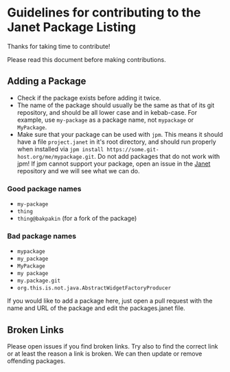# Guidelines for contributing to the Janet Package Listing

Thanks for taking time to contribute!

Please read this document before making contributions.

## Adding a Package

* Check if the package exists before adding it twice.
* The name of the package should usually be the same as that of its
  git repository, and should be all lower case and in kebab-case.
  For example, use `my-package` as a package name, not `mypackage` or `MyPackage`.
* Make sure that your package can be used with `jpm`. This means it
  should have a file `project.janet` in it's root directory, and should run properly when installed via `jpm install https://some.git-host.org/me/mypackage.git`. Do not add packages that do not work with jpm! If jpm cannot support your package, open an issue in the [Janet](https://github.com/janet-lang/janet) repository and we will see what we can do.

### Good package names

* `my-package`
* `thing`
* `thing@bakpakin` (for a fork of the package)

### Bad package names

* `mypackage`
* `my_package`
* `MyPackage`
* `my package`
* `my.package.git`
* `org.this.is.not.java.AbstractWidgetFactoryProducer`

If you would like to add a package here, just open a pull request with the name and URL of the package and edit the packages.janet file.

## Broken Links

Please open issues if you find broken links. Try also to find the correct link or at least
the reason a link is broken. We can then update or remove offending packages.
